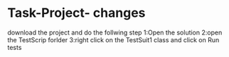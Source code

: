 # Task-Project- changes
download the project and do the follwing step
1:Open the solution
2:open the TestScrip forlder
3:right click on the TestSuit1 class and click on Run tests
